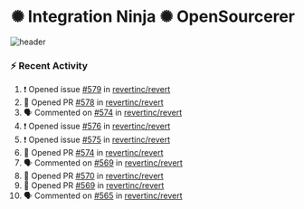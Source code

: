  
<h1 align="center">✺ Integration Ninja ✺ OpenSourcerer</h1>

![header](https://github.com/Nabhag8848/Nabhag8848/assets/65061890/3ecbdaa2-ea2a-4413-a40a-87945f5fb05a)

### :zap: Recent Activity

<!--START_SECTION:activity-->
1. ❗ Opened issue [#579](https://github.com/revertinc/revert/issues/579) in [revertinc/revert](https://github.com/revertinc/revert)
2. 💪 Opened PR [#578](https://github.com/revertinc/revert/pull/578) in [revertinc/revert](https://github.com/revertinc/revert)
3. 🗣 Commented on [#574](https://github.com/revertinc/revert/pull/574#issuecomment-2130911833) in [revertinc/revert](https://github.com/revertinc/revert)
4. ❗ Opened issue [#576](https://github.com/revertinc/revert/issues/576) in [revertinc/revert](https://github.com/revertinc/revert)
5. ❗ Opened issue [#575](https://github.com/revertinc/revert/issues/575) in [revertinc/revert](https://github.com/revertinc/revert)
6. 💪 Opened PR [#574](https://github.com/revertinc/revert/pull/574) in [revertinc/revert](https://github.com/revertinc/revert)
7. 🗣 Commented on [#569](https://github.com/revertinc/revert/pull/569#issuecomment-2111783640) in [revertinc/revert](https://github.com/revertinc/revert)
8. 💪 Opened PR [#570](https://github.com/revertinc/revert/pull/570) in [revertinc/revert](https://github.com/revertinc/revert)
9. 💪 Opened PR [#569](https://github.com/revertinc/revert/pull/569) in [revertinc/revert](https://github.com/revertinc/revert)
10. 🗣 Commented on [#565](https://github.com/revertinc/revert/pull/565#issuecomment-2108222750) in [revertinc/revert](https://github.com/revertinc/revert)
<!--END_SECTION:activity-->

  



